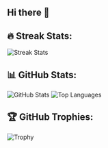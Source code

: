 ## Hi there 👋

<!--
**hyadess/hyadess** is a ✨ _special_ ✨ repository because its `README.md` (this file) appears on your GitHub profile.

Here are some ideas to get you started:

- 🔭 I’m currently working on ...
- 🌱 I’m currently learning ...
- 👯 I’m looking to collaborate on ...
- 🤔 I’m looking for help with ...
- 💬 Ask me about ...
- 📫 How to reach me: ...
- 😄 Pronouns: ...
- ⚡ Fun fact: ...
-->

## 🔥 Streak Stats:
![Streak Stats](https://streak-stats.demolab.com/?user=hyadess&theme=dark)



## 📊 GitHub Stats:
![GitHub Stats](https://github-readme-stats.vercel.app/api?username=hyadess&show_icons=true&theme=dark&count_private=true)
![Top Languages](https://github-readme-stats.vercel.app/api/top-langs/?username=hyadess&layout=compact&theme=dark)



## 🏆 GitHub Trophies:
![Trophy](https://github-profile-trophy.vercel.app/?username=hyadess&theme=darkhub)
